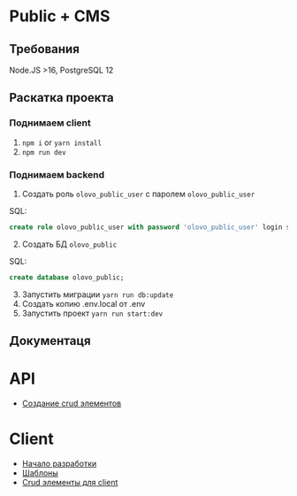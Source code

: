 # Public + CMS

## Требования

Node.JS >16, PostgreSQL 12

## Раскатка проекта

### Поднимаем client

1. `npm i` or `yarn install`
2. `npm run dev`

### Поднимаем backend

1. Создать роль `olovo_public_user` с паролем `olovo_public_user`

SQL:

```sql
create role olovo_public_user with password 'olovo_public_user' login superuser;
```

2. Создать БД `olovo_public`

SQL:

```sql
create database olovo_public;
```

3. Запустить миграции `yarn run db:update`
4. Создать копию .env.local от .env
5. Запустить проект `yarn run start:dev`

## Документаця

# API

- [Создание crud элементов](./docs/create-crud.md)

# Client

- [Начало разработки](./docs/client-start.md)
- [Шаблоны](./docs/client-template.md)
- [Crud элементы для client](./docs/crud-client-settings.md)
